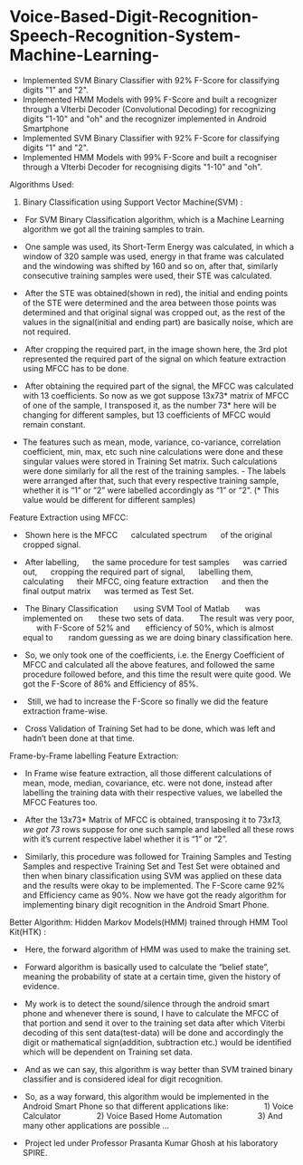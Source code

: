 # Voice-Based-Digit-Recognition-Speech-Recognition-System-Machine-Learning-
- Implemented SVM Binary Classifier with 92% F-Score for classifying digits "1" and "2".  
- Implemented HMM Models with 99% F-Score and built a recognizer through a VIterbi Decoder  (Convolutional Decoding) for recognizing digits "1-10" and "oh" and the recognizer implemented in   Android Smartphone
- Implemented SVM Binary Classifier with 92% F-Score for classifying digits "1" and "2".
- Implemented HMM Models with 99% F-Score and built a recogniser through a VIterbi Decoder for recognising digits "1-10" and "oh".



Algorithms Used:
1) Binary Classification using Support Vector Machine(SVM) :
-  For SVM Binary Classification algorithm, which is a Machine Learning algorithm we got all the training samples to train.
-  One sample was used, its Short-Term Energy was calculated, in which a window of 320 sample was used, energy in that frame was calculated and the windowing was shifted by 160 and so on, after that, similarly consecutive training samples were used, their STE was calculated.



-  After the STE was obtained(shown in red), the initial and ending points of the STE were determined and the area between those points was determined and that original signal was cropped out, as the rest of the values in the signal(initial and ending part) are basically noise, which are not required.
-  After cropping the required part, in the image shown here, the 3rd plot represented the required part of the signal on which feature extraction using MFCC has to be done.
-  After obtaining the required part of the signal, the MFCC was calculated with 13 coefficients.
So now as we got suppose 13x73* matrix of MFCC of one of the sample, I transposed it, as the number 73* here will be changing for different samples, but 13 coefficients of MFCC would remain constant.
- The features such as mean, mode, variance, co-variance, correlation coefficient, min, max, etc such nine calculations were done and these singular values were stored in Training Set matrix. Such calculations were done similarly for all the rest of the training samples.
- The labels were arranged after that, such that every respective training sample, whether it is “1” or “2” were labelled accordingly as “1” or “2”. (* This value would be different for different samples)



Feature Extraction using MFCC:

-  Shown here is the MFCC
     calculated spectrum
     of the original cropped signal.
-  After labelling,
     the same procedure for test samples
     was carried out,
     cropping the required part of signal,
     labelling them, calculating
     their MFCC, oing feature extraction
     and then the final output matrix
     was termed as Test Set.
-  The Binary Classification
      using SVM Tool of Matlab
      was implemented on
      these two sets of data.
      The result was very poor,
      with F-Score of 52% and
      efficiency of 50%, which is almost equal to
      random guessing as we are doing binary classification here.

-  So, we only took one of the coefficients, i.e. the Energy Coefficient of MFCC and calculated all the above features, and followed the same procedure followed before, and this time the result were quite good. We got the F-Score of 86% and Efficiency of 85%.
-   Still, we had to increase the F-Score so finally we did the feature extraction frame-wise.
-   Cross Validation of Training Set had to be done, which was left and hadn’t been done at that time.

Frame-by-Frame labelling Feature Extraction:
-   In Frame wise feature extraction, all those different calculations of mean, mode, median, covariance, etc. were not done, instead after labelling the training data with their respective values, we labelled the MFCC Features too.
-   After the 13x73* Matrix of MFCC is obtained, transposing it to 73*x13, we got 73* rows suppose for one such sample and labelled all these rows with it’s current respective label whether it is “1” or “2”.
































-   Similarly, this procedure was followed for Training Samples and Testing Samples and respective Training Set and Test Set were obtained and then when binary classification using SVM was applied on these data and the results were okay to be implemented. The F-Score came 92% and Efficiency came as 90%. Now we have got the ready algorithm for implementing binary digit recognition in the Android Smart Phone.


Better Algorithm:
Hidden Markov Models(HMM) trained through HMM Tool Kit(HTK) :

-   Here, the forward algorithm of HMM was used to make the training set.
-   Forward algorithm is basically used to calculate the “belief state”, meaning the probability of state at a certain time, given the history of evidence.
-   My work is to detect the sound/silence through the android smart phone and whenever there is sound, I have to calculate the MFCC of that portion and send it over to the training set data after which Viterbi decoding of this sent data(test-data) will be done and accordingly the digit or mathematical sign(addition, subtraction etc.) would be identified which will be dependent on Training set data.
-   And as we can say, this algorithm is way better than SVM trained binary classifier and is considered ideal for digit recognition.
-   So, as a way forward, this algorithm would be implemented in the Android Smart Phone so that different applications like:
               1) Voice Calculator
               2) Voice Based Home Automation
               3) And many other applications are possible … 


-  Project led under Professor Prasanta Kumar Ghosh at his laboratory SPIRE.


